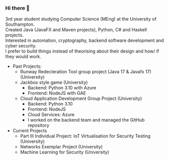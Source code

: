 ### Hi there 👋

3rd year student studying Computer Science (MEng) at the University of Southampton.  
Created Java (JavaFX and Maven projects), Python, C# and Haskell projects.  
Interested in automation, cryptography, backend software development and cyber security.  
I prefer to build things instead of theorising about their design and how/ if they would work.

- Past Projects:
  - Runway Redecleration Tool group project (Java 17 & Javafx 17) (University)
  - Jackbox style game (University)
    - Backend: Python 3.10 with Azure
    - Frontend: NodeJS with GAE
  - Cloud Application Development Group Project (University)
      - Backend: Python 3.10
      - Frontend: NodeJS
      - Cloud Services: Azure
      - I worked on the backend team and managed the GitHub repository
- Current Projects
    - Part III Individual Project: IoT Virtualisation for Security Testing (University)
    - Networks Exemplar Project (University)
    - Machine Learning for Security (University)

<!--
**hurstie16s/hurstie16s** is a ✨ _special_ ✨ repository because its `README.md` (this file) appears on your GitHub profile.

Here are some ideas to get you started:

- 🔭 I’m currently working on ...
- 🌱 I’m currently learning C
- 👯 I’m looking to collaborate on ...
- 🤔 I’m looking for help with ...
- 💬 Ask me about ...
- 📫 How to reach me: ...
- 😄 Pronouns: ...
- ⚡ Fun fact: ...
-->
